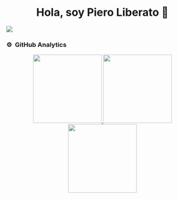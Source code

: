 <div align="center">
<h1 align="center">Hola, soy Piero Liberato 👋</h1>
</div>
<img src="https://cdn.discordapp.com/attachments/958364639119433771/1116911951562424392/banner_tamano.jpg">

<!--
**Pierou20181h057/Pierou20181h057** is a ✨ _special_ ✨ repository because its `README.md` (this file) appears on your GitHub profile.

Here are some ideas to get you started:

- 🔭 I’m currently working on ...
- 🌱 I’m currently learning ...
- 👯 I’m looking to collaborate on ...
- 🤔 I’m looking for help with ...
- 💬 Ask me about ...
- 📫 How to reach me: ...
- 😄 Pronouns: ...
- ⚡ Fun fact: ...
-->


### ⚙️ &nbsp;GitHub Analytics

<p align="center">
<a href="https://github.com/Pierou20181h057">
  <img height="180em" src="https://github-readme-stats-eight-theta.vercel.app/api?username=Pierou20181h057&show_icons=true&theme=algolia&include_all_commits=true&count_private=true"/>
  <img height="180em" src="https://github-readme-streak-stats.herokuapp.com/?user=Pierou20181h057&theme=algolia&hide_border=false" />
  <img height="180em" src="https://github-readme-stats-eight-theta.vercel.app/api/top-langs/?username=Pierou20181h057&layout=compact&langs_count=8&theme=algolia"/>
</a>
</p>


